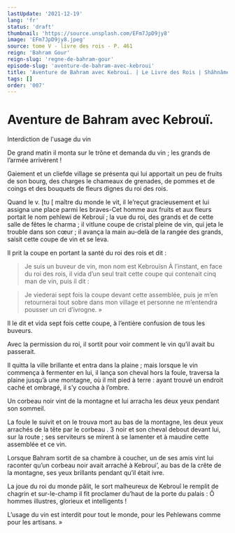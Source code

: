 ```yaml
---
lastUpdate: '2021-12-19'
lang: 'fr'
status: 'draft'
thumbnail: 'https://source.unsplash.com/EFm7JpD9jy8'
image: 'EFm7JpD9jy8.jpeg'
source: tome V - livre des rois - P. 461
reign: 'Bahram Gour'
reign-slug: 'regne-de-bahram-gour'
episode-slug: 'aventure-de-bahram-avec-kebroui'
title: 'Aventure de Bahram avec Kebrouï. | Le Livre des Rois | Shâhnâmeh'
tags: []
order: '007'
---
```


<!-- LTeX: language=fr -->

# Aventure de Bahram avec Kebrouï.

Interdiction de l'usage du vin

De grand matin il monta sur le trône et demanda du vin ; les grands de l’armée arrivèrent !

Gaiement et un cliefde village se présenta qui lui apportait un peu de fruits de son bourg, des charges le chameaux de grenades, de pommes et de coings et des bouquets de fleurs dignes du roi des rois.

Quand le v. [tu
[
maître du monde le vit, il le’reçut gracieusement et lui assigna une place parmi les braves-Cet homme aux fruits et aux fleurs portait le nom pehlewi de Kebrouï ; la vue du roi, des grands et de cette salle de fêtes le charma ; il vitIune coupe de cristal pleine de vin, qui jeta le trouble dans son cœur ; il avança la main au-delà de la rangée des grands, saisit cette coupe de vin et se leva.

Il prit la coupe en portant la santé du roi des rois et dit :

> Je suis un buveur de vin, mon nom est Kebrouïsn À l’instant, en face du roi des rois, il vida d’un seul trait cette coupe qui contenait cinq man de vin, puis il dit :

> Je viederai sept fois la coupe devant cette assemblée, puis je m’en retournerai tout sobre dans mon village et personne ne m’entendra pousser un cri d’ivrogne. »

Il le dit et vida sept fois cette coupe, à l’entière confusion de tous les buveurs.

Avec la permission du roi, il sortit pour voir comment le vin qu’il avait bu passerait.

Il quitta la ville brillante et entra dans la plaine ; mais lorsque le vin commença à fermenter en lui, il lança son cheval hors la foule, traversa la plaine jusqu’à une montagne, où il mit pied à terre : ayant trouvé un endroit caché et ombragé, il s’y coucha à l’ombre.

Un corbeau noir vint de la montagne et lui arracha les deux yeux pendant son sommeil.

La foule le suivit et on le trouva mort au bas de la montagne, les deux yeux arrachés de la tête par le corbeau . 3 noir et son cheval debout devant lui, sur la route ; ses serviteurs se mirent à se lamenter et à maudire cette assemblée et ce vin.

Lorsque Bahram sortit de sa chambre à coucher, un de ses amis vint lui raconter qu’un corbeau noir avait arraché à Kebroui’, au bas de la crête de la montagne, ses yeux brillants pendant qu’il était ivre.

La joue du roi du monde pâlit, le sort malheureux de Kebrouî le remplit de chagrin et sur-le-champ il fit proclamer du’haut de la porte du palais : Ô hommes illustres, glorieux et intelligents !

L’usage du vin est interdit pour tout le monde, pour les Pehlewans comme pour les artisans. »
